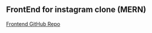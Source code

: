 ## FrontEnd for instagram clone (MERN)
[Frontend GitHub Repo](https://github.com/akshayjadhav4/instagram-frontend-mern)
